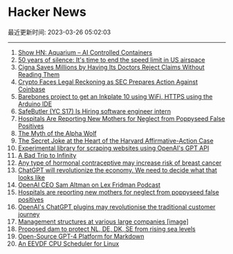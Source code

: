 # Hacker News

最近更新时间: 2023-03-26 05:02:03

--- 
1. [Show HN: Aquarium – AI Controlled Containers](https://github.com/fafrd/aquarium) 
2. [50 years of silence: It&#x27;s time to end the speed limit in US airspace](https://www.elidourado.com/p/50-years-supersonic-ban) 
3. [Cigna Saves Millions by Having Its Doctors Reject Claims Without Reading Them](https://www.propublica.org/article/cigna-pxdx-medical-health-insurance-rejection-claims) 
4. [Crypto Faces Legal Reckoning as SEC Prepares Action Against Coinbase](https://www.wsj.com/articles/crypto-faces-legal-reckoning-as-sec-prepares-action-against-coinbase-e4c95bf3) 
5. [Barebones project to get an Inkplate 10 using WiFi, HTTPS using the Arduino IDE](https://blog.jgc.org/2023/03/barebones-project-showing-how-to-get.html) 
6. [SafeButler (YC S17) Is Hiring software engineer intern](https://www.safebutler.com/careers) 
7. [Hospitals Are Reporting New Mothers for Neglect from Poppyseed False Positives](https://reason.com/2023/03/23/hospitals-are-still-reporting-new-mothers-for-neglect-based-on-drug-tests-triggered-by-poppy-seeds/) 
8. [The Myth of the Alpha Wolf](https://www.newyorker.com/science/elements/the-myth-of-the-alpha-wolf) 
9. [The Secret Joke at the Heart of the Harvard Affirmative-Action Case](https://www.newyorker.com/news/our-columnists/the-secret-joke-at-the-heart-of-the-harvard-affirmative-action-case) 
10. [Experimental library for scraping websites using OpenAI&#x27;s GPT API](https://jamesturk.github.io/scrapeghost/) 
11. [A Bad Trip to Infinity](https://billwadge.com/2023/03/25/a-bad-trip-to-infinity/) 
12. [Any type of hormonal contraceptive may increase risk of breast cancer](https://www.ox.ac.uk/news/2023-03-22-any-type-hormonal-contraceptive-may-increase-risk-breast-cancer-0) 
13. [ChatGPT will revolutionize the economy. We need to decide what that looks like](https://www.technologyreview.com/2023/03/25/1070275/chatgpt-revolutionize-economy-decide-what-looks-like/) 
14. [OpenAI CEO Sam Altman on Lex Fridman Podcast](https://www.youtube.com/watch?v=L_Guz73e6fw) 
15. [Hospitals are reporting new mothers for neglect from poppyseed false positives](https://reason.com/2023/03/23/hospitals-are-still-reporting-new-mothers-for-neglect-based-on-drug-tests-triggered-by-poppy-seeds/) 
16. [OpenAI&#x27;s ChatGPT plugins may revolutionise the traditional customer journey](https://tevfik.xyz/posts/chatgpt-plugins/) 
17. [Management structures at various large companies [image]](https://goomics.net/62/) 
18. [Proposed dam to protect NL, DE, DK, SE from rising sea levels](https://haaksezeedijk.com/dhz/dijkenbekkens/) 
19. [Open-Source GPT-4 Platform for Markdown](https://markprompt.com/) 
20. [An EEVDF CPU Scheduler for Linux](https://lwn.net/Articles/925371/) 
